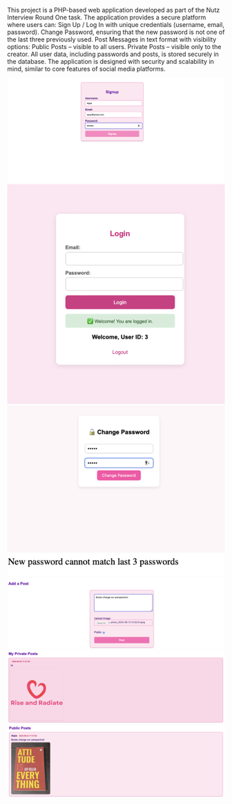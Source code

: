 
This project is a PHP-based web application developed as part of the Nutz Interview Round One task.
The application provides a secure platform where users can:
Sign Up / Log In with unique credentials (username, email, password).
Change Password, ensuring that the new password is not one of the last three previously used.
Post Messages in text format with visibility options:
Public Posts – visible to all users.
Private Posts – visible only to the creator.
All user data, including passwords and posts, is stored securely in the database. The application is designed with security and scalability in mind, similar to core features of social media platforms.

![Signup Page](signup.png)
![Signup Page](loginpage.png)
![Signup Page](change.png)
![Signup Page](old-password.png)
![Signup Page](post.png)
![Signup Page](private-post.png)
![Signup Page](public-post.png)


